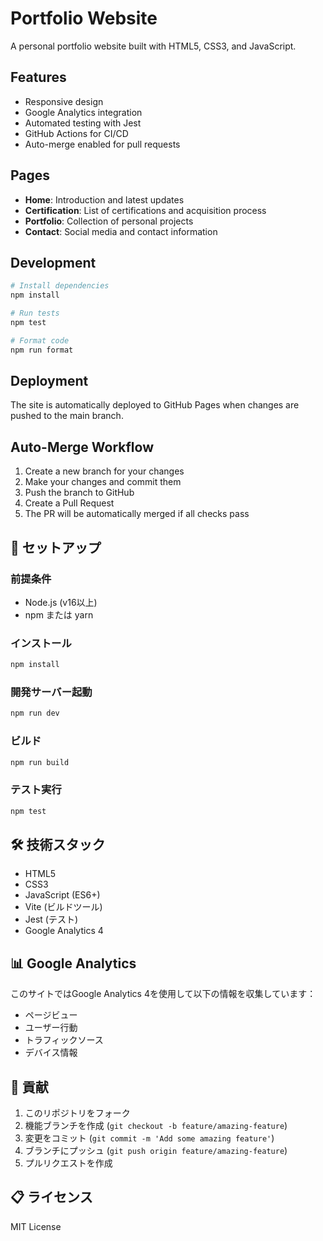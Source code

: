 # Portfolio Website

A personal portfolio website built with HTML5, CSS3, and JavaScript.

## Features

- Responsive design
- Google Analytics integration
- Automated testing with Jest
- GitHub Actions for CI/CD
- Auto-merge enabled for pull requests

## Pages

- **Home**: Introduction and latest updates
- **Certification**: List of certifications and acquisition process
- **Portfolio**: Collection of personal projects
- **Contact**: Social media and contact information

## Development

```bash
# Install dependencies
npm install

# Run tests
npm test

# Format code
npm run format
```

## Deployment

The site is automatically deployed to GitHub Pages when changes are pushed to the main branch.

## Auto-Merge Workflow

1. Create a new branch for your changes
2. Make your changes and commit them
3. Push the branch to GitHub
4. Create a Pull Request
5. The PR will be automatically merged if all checks pass

## 🚀 セットアップ

### 前提条件
- Node.js (v16以上)
- npm または yarn

### インストール
```bash
npm install
```

### 開発サーバー起動
```bash
npm run dev
```

### ビルド
```bash
npm run build
```

### テスト実行
```bash
npm test
```

## 🛠️ 技術スタック

- HTML5
- CSS3
- JavaScript (ES6+)
- Vite (ビルドツール)
- Jest (テスト)
- Google Analytics 4

## 📊 Google Analytics

このサイトではGoogle Analytics 4を使用して以下の情報を収集しています：

- ページビュー
- ユーザー行動
- トラフィックソース
- デバイス情報

## 🤝 貢献

1. このリポジトリをフォーク
2. 機能ブランチを作成 (`git checkout -b feature/amazing-feature`)
3. 変更をコミット (`git commit -m 'Add some amazing feature'`)
4. ブランチにプッシュ (`git push origin feature/amazing-feature`)
5. プルリクエストを作成

## 📋 ライセンス

MIT License 
